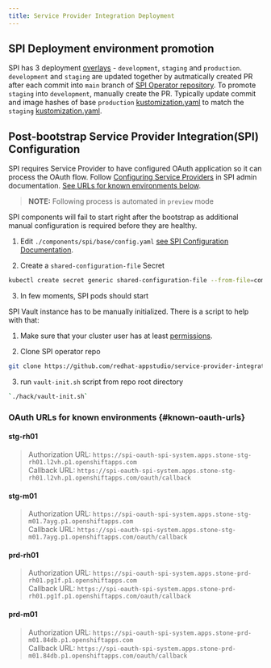 ```yaml
---
title: Service Provider Integration Deployment
---
```


## SPI Deployment environment promotion

SPI has 3 deployment [overlays](https://github.com/redhat-appstudio/infra-deployments/tree/main/components/spi/overlays) - `development`, `staging` and `production`. `development` and `staging` are updated together by autmatically created PR after each commit into `main` branch of [SPI Operator repository](https://github.com/redhat-appstudio/service-provider-integration-operator). To promote `staging` into `development`, manually create the PR. Typically update commit and image hashes of base `production` [kustomization.yaml](https://github.com/redhat-appstudio/infra-deployments/blob/main/components/spi/overlays/production/base/kustomization.yaml) to match the `staging` [kustomization.yaml](https://github.com/redhat-appstudio/infra-deployments/blob/main/components/spi/overlays/staging/base/kustomization.yaml).

## Post-bootstrap Service Provider Integration(SPI) Configuration

SPI requires Service Provider to have configured OAuth application so it can process the OAuth flow. Follow [Configuring Service Providers](https://github.com/redhat-appstudio/service-provider-integration-operator/blob/main/docs/ADMIN.md#configuring-service-providers) in SPI admin documentation. [See URLs for known environments below](#known-oauth-urls).

> **NOTE:**  Following process is automated in `preview` mode

SPI components will fail to start right after the bootstrap as additional manual configuration is required before they are healthy.

1. Edit `./components/spi/base/config.yaml` [see SPI Configuration Documentation](https://github.com/redhat-appstudio/service-provider-integration-operator/blob/main/docs/ADMIN.md#configuration).

2. Create a `shared-configuration-file` Secret 

```bash
kubectl create secret generic shared-configuration-file --from-file=components/spi/base/config.yaml -n spi-system
```

3. In few moments, SPI pods should start

SPI Vault instance has to be manually initialized. There is a script to help with that:

1. Make sure that your cluster user has at least [permissions](../../components/authentication/spi-vault-admin.yaml).

2. Clone SPI operator repo 

```bash
git clone https://github.com/redhat-appstudio/service-provider-integration-operator && cd service-provider-integration-operator
```

3. run `vault-init.sh` script from repo root directory 

```bash
`./hack/vault-init.sh`
```

### OAuth URLs for known environments {#known-oauth-urls}

#### stg-rh01
> Authorization URL: `https://spi-oauth-spi-system.apps.stone-stg-rh01.l2vh.p1.openshiftapps.com`  
Callback URL: `https://spi-oauth-spi-system.apps.stone-stg-rh01.l2vh.p1.openshiftapps.com/oauth/callback`

#### stg-m01
> Authorization URL: `https://spi-oauth-spi-system.apps.stone-stg-m01.7ayg.p1.openshiftapps.com`  
Callback URL: `https://spi-oauth-spi-system.apps.stone-stg-m01.7ayg.p1.openshiftapps.com/oauth/callback`

#### prd-rh01
> Authorization URL: `https://spi-oauth-spi-system.apps.stone-prd-rh01.pg1f.p1.openshiftapps.com`  
Callback URL: `https://spi-oauth-spi-system.apps.stone-prd-rh01.pg1f.p1.openshiftapps.com/oauth/callback`

#### prd-m01
> Authorization URL: `https://spi-oauth-spi-system.apps.stone-prd-m01.84db.p1.openshiftapps.com`  
Callback URL: `https://spi-oauth-spi-system.apps.stone-prd-m01.84db.p1.openshiftapps.com/oauth/callback`
